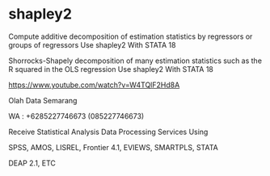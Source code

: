 # shapley2
Compute additive decomposition of estimation statistics by regressors or groups of regressors Use shapley2 With STATA 18

Shorrocks-Shapely decomposition of many estimation statistics such as the R squared in the OLS regression Use shapley2 With STATA 18

https://www.youtube.com/watch?v=W4TQlF2Hd8A

Olah Data Semarang

WA : +6285227746673 (085227746673)

Receive Statistical Analysis Data Processing Services Using

SPSS, AMOS, LISREL, Frontier 4.1, EVIEWS, SMARTPLS, STATA

DEAP 2.1, ETC
